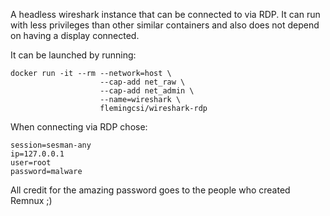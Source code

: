 A headless wireshark instance that can be connected to via RDP.
It can run with less privileges than other similar containers and also does not depend on having a display connected.

It can be launched by running:
```
docker run -it --rm --network=host \                             
                    --cap-add net_raw \
                    --cap-add net_admin \
                    --name=wireshark \
                    flemingcsi/wireshark-rdp
```

When connecting via RDP chose:

```
session=sesman-any
ip=127.0.0.1
user=root
password=malware
```

All credit for the amazing password goes to the people who created Remnux ;)
